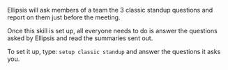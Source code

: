 Ellipsis will ask members of a team the 3 classic standup questions and report on them just before the meeting. 

Once this skill is set up, all everyone needs to do is answer the questions asked by Ellipsis and read the summaries sent out.

To set it up, type: `setup classic standup` and answer the questions it asks you.